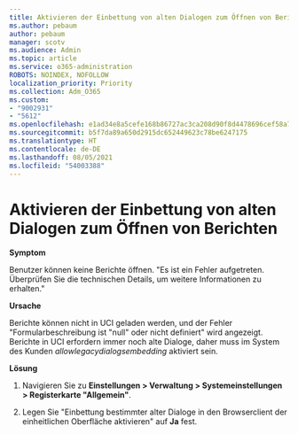 ```yaml
---
title: Aktivieren der Einbettung von alten Dialogen zum Öffnen von Berichten
ms.author: pebaum
author: pebaum
manager: scotv
ms.audience: Admin
ms.topic: article
ms.service: o365-administration
ROBOTS: NOINDEX, NOFOLLOW
localization_priority: Priority
ms.collection: Adm_O365
ms.custom:
- "9002931"
- "5612"
ms.openlocfilehash: e1ad34e8a5cefe168b86727ac3ca208d90f8d4478696cef58a7d0b04475fba56
ms.sourcegitcommit: b5f7da89a650d2915dc652449623c78be6247175
ms.translationtype: HT
ms.contentlocale: de-DE
ms.lasthandoff: 08/05/2021
ms.locfileid: "54003388"
---
```

# <a name="enable-embedding-legacy-dialogs-to-open-reports"></a>Aktivieren der Einbettung von alten Dialogen zum Öffnen von Berichten

**Symptom**

Benutzer können keine Berichte öffnen. "Es ist ein Fehler aufgetreten. Überprüfen Sie die technischen Details, um weitere Informationen zu erhalten."

**Ursache**

Berichte können nicht in UCI geladen werden, und der Fehler "Formularbeschreibung ist "null" oder nicht definiert" wird angezeigt. Berichte in UCI erfordern immer noch alte Dialoge, daher muss im System des Kunden *allowlegacydialogsembedding* aktiviert sein.

**Lösung**

1. Navigieren Sie zu **Einstellungen > Verwaltung > Systemeinstellungen > Registerkarte "Allgemein"**.

2. Legen Sie "Einbettung bestimmter alter Dialoge in den Browserclient der einheitlichen Oberfläche aktivieren" auf **Ja** fest.
